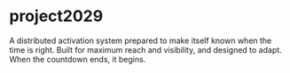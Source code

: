 # project2029
A distributed activation system prepared to make itself known when the time is right. Built for maximum reach and visibility, and designed to adapt. When the countdown ends, it begins.

